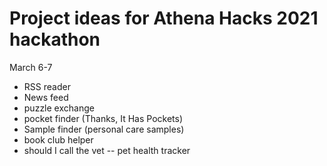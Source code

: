 # Project ideas for Athena Hacks 2021 hackathon
March 6-7

- RSS reader
- News feed
- puzzle exchange
- pocket finder (Thanks, It Has Pockets)
- Sample finder (personal care samples)
- book club helper
- should I call the vet
-- pet health tracker
